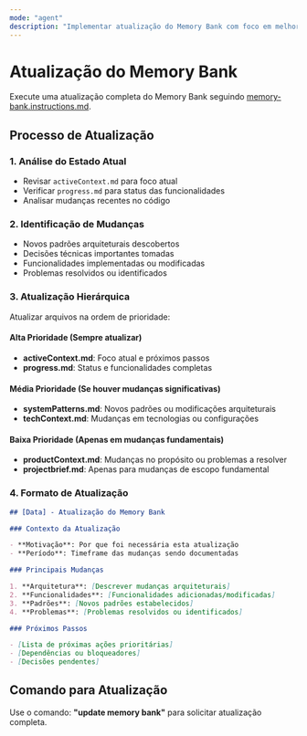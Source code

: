 ```yaml
---
mode: "agent"
description: "Implementar atualização do Memory Bank com foco em melhorias contínuas."
---
```


# Atualização do Memory Bank

Execute uma atualização completa do Memory Bank seguindo [memory-bank.instructions.md](../instructions/memory-bank.instructions.md).

## Processo de Atualização

### 1. Análise do Estado Atual

- Revisar `activeContext.md` para foco atual
- Verificar `progress.md` para status das funcionalidades
- Analisar mudanças recentes no código

### 2. Identificação de Mudanças

- Novos padrões arquiteturais descobertos
- Decisões técnicas importantes tomadas
- Funcionalidades implementadas ou modificadas
- Problemas resolvidos ou identificados

### 3. Atualização Hierárquica

Atualizar arquivos na ordem de prioridade:

#### Alta Prioridade (Sempre atualizar)

- **activeContext.md**: Foco atual e próximos passos
- **progress.md**: Status e funcionalidades completas

#### Média Prioridade (Se houver mudanças significativas)

- **systemPatterns.md**: Novos padrões ou modificações arquiteturais
- **techContext.md**: Mudanças em tecnologias ou configurações

#### Baixa Prioridade (Apenas em mudanças fundamentais)

- **productContext.md**: Mudanças no propósito ou problemas a resolver
- **projectbrief.md**: Apenas para mudanças de escopo fundamental

### 4. Formato de Atualização

```markdown
## [Data] - Atualização do Memory Bank

### Contexto da Atualização

- **Motivação**: Por que foi necessária esta atualização
- **Período**: Timeframe das mudanças sendo documentadas

### Principais Mudanças

1. **Arquitetura**: [Descrever mudanças arquiteturais]
2. **Funcionalidades**: [Funcionalidades adicionadas/modificadas]
3. **Padrões**: [Novos padrões estabelecidos]
4. **Problemas**: [Problemas resolvidos ou identificados]

### Próximos Passos

- [Lista de próximas ações prioritárias]
- [Dependências ou bloqueadores]
- [Decisões pendentes]
```

## Comando para Atualização

Use o comando: **"update memory bank"** para solicitar atualização completa.
